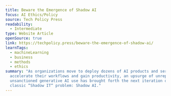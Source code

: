 ```yaml
---
title: Beware the Emergence of Shadow AI
focus: AI Ethics/Policy
source: Tech Policy Press
readability:
  - Intermediate
type: Website Article
openSource: true
link: https://techpolicy.press/beware-the-emergence-of-shadow-ai/
learnTags:
  - machineLearning
  - business
  - methods
  - ethics
summary: "As organizations move to deploy dozens of AI products and services to
  accelerate their workflows and gain productivity, an upsurge of unreported and
  unsanctioned generative AI use has brought forth the next iteration of the
  classic “Shadow IT“ problem: Shadow AI."
---
```

